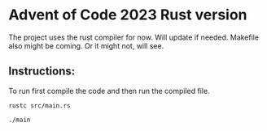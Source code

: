 # Advent of Code 2023 Rust version

The project uses the rust compiler for now. Will update if needed.
Makefile also might be coming. Or it might not, will see.

## Instructions:

To run first compile the code and then run the compiled file. 

```shell
rustc src/main.rs
```

```shell
./main
```